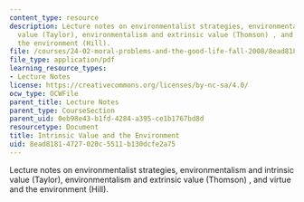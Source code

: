 ```yaml
---
content_type: resource
description: Lecture notes on environmentalist strategies, environmentalism and intrinsic
  value (Taylor), environmentalism and extrinsic value (Thomson) , and virtue and
  the environment (Hill).
file: /courses/24-02-moral-problems-and-the-good-life-fall-2008/8ead81814727020c5511b130dcfe2a75_lec_12.pdf
file_type: application/pdf
learning_resource_types:
- Lecture Notes
license: https://creativecommons.org/licenses/by-nc-sa/4.0/
ocw_type: OCWFile
parent_title: Lecture Notes
parent_type: CourseSection
parent_uid: 0eb98e43-b1fd-4284-a395-ce1b1767bd8d
resourcetype: Document
title: Intrinsic Value and the Environment
uid: 8ead8181-4727-020c-5511-b130dcfe2a75
---
```

Lecture notes on environmentalist strategies, environmentalism and intrinsic value (Taylor), environmentalism and extrinsic value (Thomson) , and virtue and the environment (Hill).